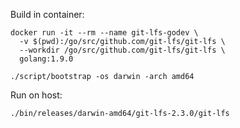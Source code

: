 Build in container:

```
docker run -it --rm --name git-lfs-godev \
  -v $(pwd):/go/src/github.com/git-lfs/git-lfs \
  --workdir /go/src/github.com/git-lfs/git-lfs \
  golang:1.9.0

./script/bootstrap -os darwin -arch amd64
```

Run on host:

```
./bin/releases/darwin-amd64/git-lfs-2.3.0/git-lfs
```
